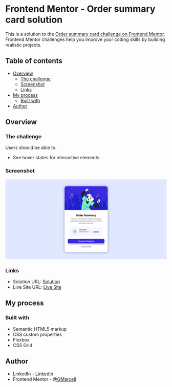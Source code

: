 # Frontend Mentor - Order summary card solution

This is a solution to the [Order summary card challenge on Frontend Mentor](https://www.frontendmentor.io/challenges/order-summary-component-QlPmajDUj). Frontend Mentor challenges help you improve your coding skills by building realistic projects. 

## Table of contents

- [Overview](#overview)
  - [The challenge](#the-challenge)
  - [Screenshot](#screenshot)
  - [Links](#links)
- [My process](#my-process)
  - [Built with](#built-with)
- [Author](#author)

## Overview

### The challenge

Users should be able to:

- See hover states for interactive elements

### Screenshot

![Screenshot](./Capture.PNG)

### Links

- Solution URL: [Solution](https://www.frontendmentor.io/solutions/order-summary-component-using-html-and-css-tgX_zW_R-)
- Live Site URL: [Live Site](https://order-summary-components.netlify.app)

## My process

### Built with

- Semantic HTML5 markup
- CSS custom properties
- Flexbox
- CSS Grid

## Author

- LinkedIn - [LinkedIn](https://www.linkedin.com/in/grandmarcell)
- Frontend Mentor - [@GMarcell](https://www.frontendmentor.io/profile/GMarcell)